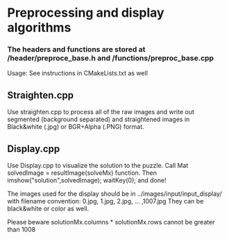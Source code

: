 # Preprocessing and display algorithms


### The headers and functions are stored at /header/preproce_base.h and /functions/preproc_base.cpp

Usage: 
See instructions in CMakeLists.txt as well

## Straighten.cpp


Use straighten.cpp to process all of the raw images and write out segmented (background separated) and straightened images in Black&white (.jpg)
or BGR+Alpha (.PNG) format.
## Display.cpp



Use Display.cpp to visualize the solution to the puzzle. Call Mat solvedImage = resultImage(solveMx) function.
 Then imshow("solution",solvedImage); waitKey(0); and done!


The images used for the display should be in ../images/input/input_display/ with filename convention: 0.jpg, 1.jpg, 2.jpg, ... ,1007.jpg
They can be black&white or color as well.

Please beware solutionMx.columns * solutionMx.rows cannot be greater than 1008 

